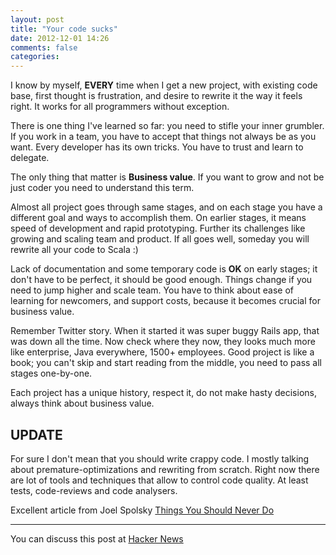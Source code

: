 ```yaml
---
layout: post
title: "Your code sucks"
date: 2012-12-01 14:26
comments: false
categories: 
---
```


I know by myself, **EVERY** time when I get a new project, with existing code base, first thought is frustration, and desire to rewrite it the way it feels right. It works for all programmers without exception. 

There is one thing I've learned so far: you need to stifle your inner grumbler. If you work in a team, you have to accept that things not always be as you want. Every developer has its own tricks. You have to trust and learn to delegate.

The only thing that matter is **Business value**. If you want to grow and not be just coder you need to understand this term.

Almost all project goes through same stages, and on each stage you have a different goal and ways to accomplish them. On earlier stages, it means speed of development and rapid prototyping. Further its challenges like growing and scaling team and product. If all goes well, someday you will rewrite all your code to Scala :)

Lack of documentation and some temporary code is **OK** on early stages; it don't have to be perfect, it should be good enough. Things change if you need to jump higher and scale team. You have to think about ease of learning for newcomers, and support costs, because it becomes crucial for business value.

Remember Twitter story. When it started it was super buggy Rails app, that was down all the time. Now check where they now, they looks much more like enterprise, Java everywhere, 1500+ employees. Good project is like a book; you can't skip and start reading from the middle, you need to pass all stages one-by-one.

Each project has a unique history, respect it, do not make hasty decisions, always think about business value.

UPDATE
---
For sure I don't mean that you should write crappy code. I mostly talking about premature-optimizations and rewriting from scratch. Right now there are lot of tools and techniques that allow to control code quality. At least tests, code-reviews and code analysers.

Excellent article from Joel Spolsky [Things You Should Never Do](http://www.joelonsoftware.com/articles/fog0000000069.html) 

 
____

You can discuss this post at [Hacker News](http://news.ycombinator.com/item?id=4857463)



